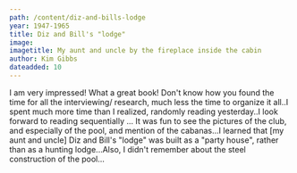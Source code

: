 ```yaml
---
path: /content/diz-and-bills-lodge
year: 1947-1965
title: Diz and Bill's "lodge"
image:
imagetitle: My aunt and uncle by the fireplace inside the cabin
author: Kim Gibbs
dateadded: 10
---
```


I am very impressed! What a great book!  Don't know how you found the time for all the interviewing/ research, much less the time to organize it all..I spent much more time than I realized, randomly reading yesterday..I look forward to reading sequentially ... It was fun to see the pictures of the club, and especially of the pool, and mention of the cabanas...I learned that [my aunt and uncle] Diz and Bill's "lodge" was built as a "party house", rather than as a hunting lodge...Also, I didn't remember about the steel construction of the pool...

